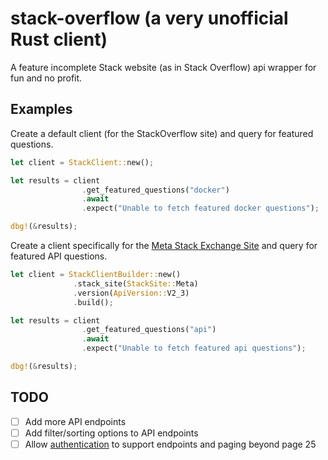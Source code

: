# stack-overflow (a very unofficial Rust client)

A feature incomplete Stack website (as in Stack Overflow) api wrapper for fun and no profit.

## Examples

Create a default client (for the StackOverflow site) and query for featured questions.

```rust
let client = StackClient::new();

let results = client
                .get_featured_questions("docker")
                .await
                .expect("Unable to fetch featured docker questions");

dbg!(&results);
```

Create a client specifically for the [Meta Stack Exchange Site](https://meta.stackexchange.com) and query for featured API questions.

```rust
let client = StackClientBuilder::new()
              .stack_site(StackSite::Meta)
              .version(ApiVersion::V2_3)
              .build();

let results = client
                .get_featured_questions("api")
                .await
                .expect("Unable to fetch featured api questions");

dbg!(&results);
```

## TODO

- [ ] Add more API endpoints
- [ ] Add filter/sorting options to API endpoints
- [ ] Allow [authentication](https://api.stackexchange.com/docs/authentication) to support endpoints and paging beyond page 25
